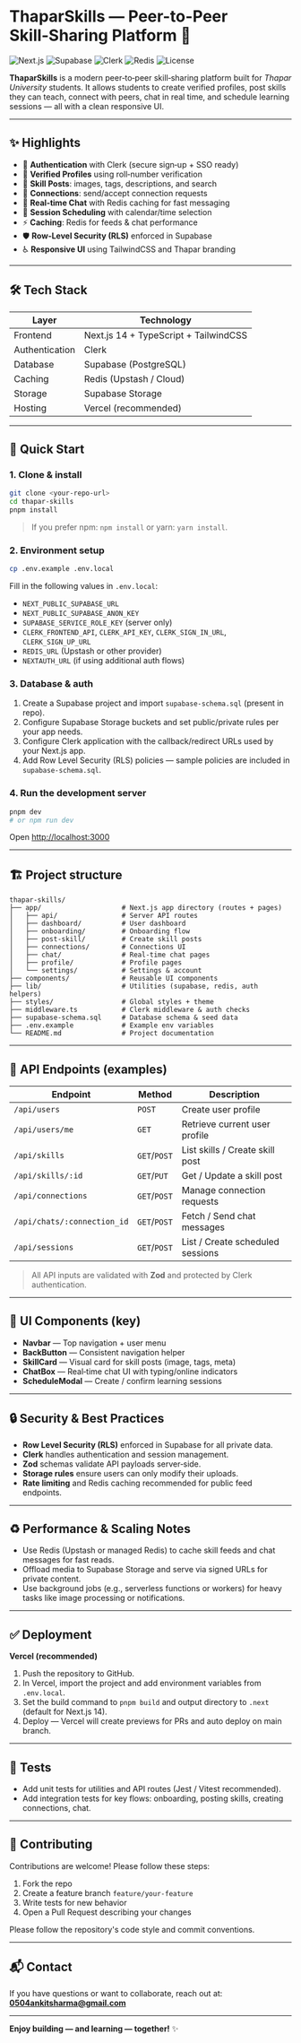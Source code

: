 # ThaparSkills — Peer-to-Peer Skill‑Sharing Platform 🚀

![Next.js](https://img.shields.io/badge/Next.js-14-black?style=flat-square\&logo=next.js) ![Supabase](https://img.shields.io/badge/Supabase-Database-green?style=flat-square\&logo=supabase) ![Clerk](https://img.shields.io/badge/Clerk-Auth-blue?style=flat-square\&logo=clerk) ![Redis](https://img.shields.io/badge/Redis-Caching-red?style=flat-square\&logo=redis) ![License](https://img.shields.io/badge/License-MIT-lightgrey?style=flat-square)

**ThaparSkills** is a modern peer‑to‑peer skill‑sharing platform built for *Thapar University* students. It allows students to create verified profiles, post skills they can teach, connect with peers, chat in real time, and schedule learning sessions — all with a clean responsive UI.

---

## ✨ Highlights

* 🔐 **Authentication** with Clerk (secure sign‑up + SSO ready)
* 👤 **Verified Profiles** using roll‑number verification
* 📢 **Skill Posts**: images, tags, descriptions, and search
* 🤝 **Connections**: send/accept connection requests
* 💬 **Real‑time Chat** with Redis caching for fast messaging
* 📅 **Session Scheduling** with calendar/time selection
* ⚡ **Caching**: Redis for feeds & chat performance
* 🛡️ **Row‑Level Security (RLS)** enforced in Supabase
* ♿ **Responsive UI** using TailwindCSS and Thapar branding

---

## 🛠️ Tech Stack

| Layer          | Technology                            |
| -------------- | ------------------------------------- |
| Frontend       | Next.js 14 + TypeScript + TailwindCSS |
| Authentication | Clerk                                 |
| Database       | Supabase (PostgreSQL)                 |
| Caching        | Redis (Upstash / Cloud)               |
| Storage        | Supabase Storage                      |
| Hosting        | Vercel (recommended)                  |

---

## 🚀 Quick Start

### 1. Clone & install

```bash
git clone <your-repo-url>
cd thapar-skills
pnpm install
```

> If you prefer npm: `npm install` or yarn: `yarn install`.

### 2. Environment setup

```bash
cp .env.example .env.local
```

Fill in the following values in `.env.local`:

* `NEXT_PUBLIC_SUPABASE_URL`
* `NEXT_PUBLIC_SUPABASE_ANON_KEY`
* `SUPABASE_SERVICE_ROLE_KEY` (server only)
* `CLERK_FRONTEND_API`, `CLERK_API_KEY`, `CLERK_SIGN_IN_URL`, `CLERK_SIGN_UP_URL`
* `REDIS_URL` (Upstash or other provider)
* `NEXTAUTH_URL` (if using additional auth flows)

### 3. Database & auth

1. Create a Supabase project and import `supabase-schema.sql` (present in repo).
2. Configure Supabase Storage buckets and set public/private rules per your app needs.
3. Configure Clerk application with the callback/redirect URLs used by your Next.js app.
4. Add Row Level Security (RLS) policies — sample policies are included in `supabase-schema.sql`.

### 4. Run the development server

```bash
pnpm dev
# or npm run dev
```

Open [http://localhost:3000](http://localhost:3000)

---

## 🏗️ Project structure

```
thapar-skills/
├── app/                    # Next.js app directory (routes + pages)
│   ├── api/                # Server API routes
│   ├── dashboard/          # User dashboard
│   ├── onboarding/         # Onboarding flow
│   ├── post-skill/         # Create skill posts
│   ├── connections/        # Connections UI
│   ├── chat/               # Real-time chat pages
│   ├── profile/            # Profile pages
│   └── settings/           # Settings & account
├── components/             # Reusable UI components
├── lib/                    # Utilities (supabase, redis, auth helpers)
├── styles/                 # Global styles + theme
├── middleware.ts           # Clerk middleware & auth checks
├── supabase-schema.sql     # Database schema & seed data
├── .env.example            # Example env variables
└── README.md               # Project documentation
```

---

## 🔌 API Endpoints (examples)

| Endpoint                    | Method       | Description                      |
| --------------------------- | ------------ | -------------------------------- |
| `/api/users`                | `POST`       | Create user profile              |
| `/api/users/me`             | `GET`        | Retrieve current user profile    |
| `/api/skills`               | `GET`/`POST` | List skills / Create skill post  |
| `/api/skills/:id`           | `GET`/`PUT`  | Get / Update a skill post        |
| `/api/connections`          | `GET`/`POST` | Manage connection requests       |
| `/api/chats/:connection_id` | `GET`/`POST` | Fetch / Send chat messages       |
| `/api/sessions`             | `GET`/`POST` | List / Create scheduled sessions |

> All API inputs are validated with **Zod** and protected by Clerk authentication.

---

## 🎨 UI Components (key)

* **Navbar** — Top navigation + user menu
* **BackButton** — Consistent navigation helper
* **SkillCard** — Visual card for skill posts (image, tags, meta)
* **ChatBox** — Real‑time chat UI with typing/online indicators
* **ScheduleModal** — Create / confirm learning sessions

---

## 🔒 Security & Best Practices

* **Row Level Security (RLS)** enforced in Supabase for all private data.
* **Clerk** handles authentication and session management.
* **Zod** schemas validate API payloads server‑side.
* **Storage rules** ensure users can only modify their uploads.
* **Rate limiting** and Redis caching recommended for public feed endpoints.

---

## ♻️ Performance & Scaling Notes

* Use Redis (Upstash or managed Redis) to cache skill feeds and chat messages for fast reads.
* Offload media to Supabase Storage and serve via signed URLs for private content.
* Use background jobs (e.g., serverless functions or workers) for heavy tasks like image processing or notifications.

---

## ✅ Deployment

**Vercel (recommended)**

1. Push the repository to GitHub.
2. In Vercel, import the project and add environment variables from `.env.local`.
3. Set the build command to `pnpm build` and output directory to `.next` (default for Next.js 14).
4. Deploy — Vercel will create previews for PRs and auto deploy on main branch.

---

## 🧪 Tests

* Add unit tests for utilities and API routes (Jest / Vitest recommended).
* Add integration tests for key flows: onboarding, posting skills, creating connections, chat.

---

## 🤝 Contributing

Contributions are welcome! Please follow these steps:

1. Fork the repo
2. Create a feature branch `feature/your-feature`
3. Write tests for new behavior
4. Open a Pull Request describing your changes

Please follow the repository's code style and commit conventions.

---

## 📬 Contact

If you have questions or want to collaborate, reach out at: **[0504ankitsharma@gmail.com](mailto:0504ankitsharma@gmail.com)**

---

**Enjoy building — and learning — together!** ✨
